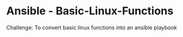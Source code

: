 # Ansible - Basic-Linux-Functions

Challenge: To convert basic linux functions into an ansible playbook
